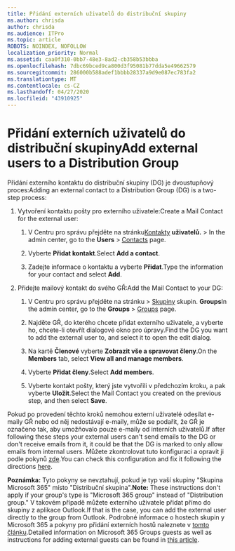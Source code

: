 ```yaml
---
title: Přidání externích uživatelů do distribuční skupiny
ms.author: chrisda
author: chrisda
ms.audience: ITPro
ms.topic: article
ROBOTS: NOINDEX, NOFOLLOW
localization_priority: Normal
ms.assetid: caa0f310-0bb7-48e3-8ad2-cb358b53bbba
ms.openlocfilehash: 7dbc69bced9ca800d3f95081b77dda5e49662579
ms.sourcegitcommit: 286000b588adef1bbbb28337a9d9e087ec783fa2
ms.translationtype: MT
ms.contentlocale: cs-CZ
ms.lasthandoff: 04/27/2020
ms.locfileid: "43910925"
---
```

# <a name="add-external-users-to-a-distribution-group"></a><span data-ttu-id="248fb-102">Přidání externích uživatelů do distribuční skupiny</span><span class="sxs-lookup"><span data-stu-id="248fb-102">Add external users to a Distribution Group</span></span>

<span data-ttu-id="248fb-103">Přidání externího kontaktu do distribuční skupiny (DG) je dvoustupňový proces:</span><span class="sxs-lookup"><span data-stu-id="248fb-103">Adding an external contact to a Distribution Group (DG) is a two-step process:</span></span>
  
1. <span data-ttu-id="248fb-104">Vytvoření kontaktu pošty pro externího uživatele:</span><span class="sxs-lookup"><span data-stu-id="248fb-104">Create a Mail Contact for the external user:</span></span>
    
    1. <span data-ttu-id="248fb-105">V Centru pro správu přejděte na stránku[Kontakty](https://admin.microsoft.com/adminportal/home#/Contact) **uživatelů.** > </span><span class="sxs-lookup"><span data-stu-id="248fb-105">In the admin center, go to the **Users** > [Contacts](https://admin.microsoft.com/adminportal/home#/Contact) page.</span></span> 
    
    2. <span data-ttu-id="248fb-106">Vyberte **Přidat kontakt**.</span><span class="sxs-lookup"><span data-stu-id="248fb-106">Select **Add a contact**.</span></span>
    
    3. <span data-ttu-id="248fb-107">Zadejte informace o kontaktu a vyberte **Přidat**.</span><span class="sxs-lookup"><span data-stu-id="248fb-107">Type the information for your contact and select **Add**.</span></span>
    
2. <span data-ttu-id="248fb-108">Přidejte mailový kontakt do svého GŘ:</span><span class="sxs-lookup"><span data-stu-id="248fb-108">Add the Mail Contact to your DG:</span></span>
    
    1. <span data-ttu-id="248fb-109">V Centru pro správu přejděte na stránku > [Skupiny](https://admin.microsoft.com/adminportal/home#/groups) skupin. **Groups**</span><span class="sxs-lookup"><span data-stu-id="248fb-109">In the admin center, go to the **Groups** > [Groups](https://admin.microsoft.com/adminportal/home#/groups) page.</span></span> 
    
    2. <span data-ttu-id="248fb-110">Najděte GŘ, do kterého chcete přidat externího uživatele, a vyberte ho, chcete-li otevřít dialogové okno pro úpravy.</span><span class="sxs-lookup"><span data-stu-id="248fb-110">Find the DG you want to add the external user to, and select it to open the edit dialog.</span></span>
    
    3. <span data-ttu-id="248fb-111">Na kartě **Členové** vyberte **Zobrazit vše a spravovat členy**.</span><span class="sxs-lookup"><span data-stu-id="248fb-111">On the **Members** tab, select **View all and manage members**.</span></span> 
    
    4. <span data-ttu-id="248fb-112">Vyberte **Přidat členy**.</span><span class="sxs-lookup"><span data-stu-id="248fb-112">Select **Add members**.</span></span>
    
    5. <span data-ttu-id="248fb-113">Vyberte kontakt pošty, který jste vytvořili v předchozím kroku, a pak vyberte **Uložit**.</span><span class="sxs-lookup"><span data-stu-id="248fb-113">Select the Mail Contact you created on the previous step, and then select **Save**.</span></span>
    
<span data-ttu-id="248fb-114">Pokud po provedení těchto kroků nemohou externí uživatelé odesílat e-maily GŘ nebo od něj nedostávají e-maily, může se podařit, že GŘ je označeno tak, aby umožňovalo pouze e-maily od interních uživatelů.</span><span class="sxs-lookup"><span data-stu-id="248fb-114">If after following these steps your external users can't send emails to the DG or don't receive emails from it, it could be that the DG is marked to only allow emails from internal users.</span></span> <span data-ttu-id="248fb-115">Můžete zkontrolovat tuto konfiguraci a opravit ji podle pokynů [zde](https://docs.microsoft.com/exchange/mail-flow-best-practices/non-delivery-reports-in-exchange-online/fix-error-code-5-7-133-in-exchange-online).</span><span class="sxs-lookup"><span data-stu-id="248fb-115">You can check this configuration and fix it following the directions [here](https://docs.microsoft.com/exchange/mail-flow-best-practices/non-delivery-reports-in-exchange-online/fix-error-code-5-7-133-in-exchange-online).</span></span>
  
 <span data-ttu-id="248fb-116">**Poznámka:** Tyto pokyny se nevztahují, pokud je typ vaší skupiny "Skupina Microsoft 365" místo "Distribuční skupina".</span><span class="sxs-lookup"><span data-stu-id="248fb-116">**Note:** These instructions don't apply if your group's type is "Microsoft 365 group" instead of "Distribution group."</span></span> <span data-ttu-id="248fb-117">V takovém případě můžete externího uživatele přidat přímo do skupiny z aplikace Outlook.</span><span class="sxs-lookup"><span data-stu-id="248fb-117">If that is the case, you can add the external user directly to the group from Outlook.</span></span> <span data-ttu-id="248fb-118">Podrobné informace o hostech skupin y Microsoft 365 a pokyny pro přidání externích hostů naleznete v [tomto článku](https://support.office.com/article/Guest-access-in-Office-365-Groups-bfc7a840-868f-4fd6-a390-f347bf51aff6.aspx).</span><span class="sxs-lookup"><span data-stu-id="248fb-118">Detailed information on Microsoft 365 Groups guests as well as instructions for adding external guests can be found in [this article](https://support.office.com/article/Guest-access-in-Office-365-Groups-bfc7a840-868f-4fd6-a390-f347bf51aff6.aspx).</span></span>
  
